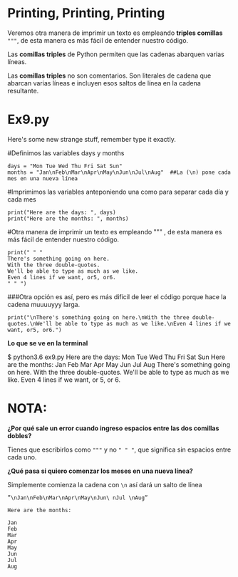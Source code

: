 # Printing, Printing, Printing

Veremos otra manera de imprimir un texto es empleando **triples comillas** `"""`, de esta manera es más fácil de entender nuestro código.

Las **comillas triples** de Python permiten que las cadenas abarquen varias líneas.

Las **comillas triples** no son comentarios. Son literales de cadena que abarcan varias líneas e incluyen esos saltos de línea en la cadena resultante.

# Ex9.py

Here's some new strange stuff, remember type it exactly.

#Definimos las variables days y months

```
days = "Mon Tue Wed Thu Fri Sat Sun"
months = "Jan\nFeb\nMar\nApr\nMay\nJun\nJul\nAug"  ##La (\n) pone cada mes en una nueva línea
```

#Imprimimos las variables anteponiendo una como para separar cada día y cada mes
```
print("Here are the days: ", days)
print("Here are the months: ", months)
```

#Otra manera de imprimir un texto es empleando """ , de esta manera es más fácil de entender nuestro código.

```
print(" " "
There's something going on here.
With the three double-quotes.
We'll be able to type as much as we like.
Even 4 lines if we want, or5, or6.
" " ")
```

###Otra opción es así, pero es más difícil de leer el código porque hace la cadena muuuuyyy larga.

```
print("\nThere's something going on here.\nWith the three double-quotes.\nWe'll be able to type as much as we like.\nEven 4 lines if we want, or5, or6.")
```

**Lo que se ve en la terminal**

$ python3.6 ex9.py
Here are the days:  Mon Tue Wed Thu Fri Sat Sun
Here are the months:  Jan
Feb
Mar
Apr
May
Jun
Jul
Aug
There's something going on here.
With the three double-quotes.
We'll be able to type as much as we like.
Even 4 lines if we want, or 5, or 6.

# NOTA:

**¿Por qué sale un error cuando ingreso espacios entre las dos comillas dobles?**

Tienes que escribirlos como `"""` y no `" " "`, que significa sin espacios entre cada uno.

**¿Qué pasa si quiero comenzar los meses en una nueva línea?**

Simplemente comienza la cadena con `\n` así dará un salto de línea
```
”\nJan\nFeb\nMar\nApr\nMay\nJun\ nJul \nAug”
```

```
Here are the months: 

Jan
Feb
Mar
Apr
May
Jun
Jul
Aug
```
